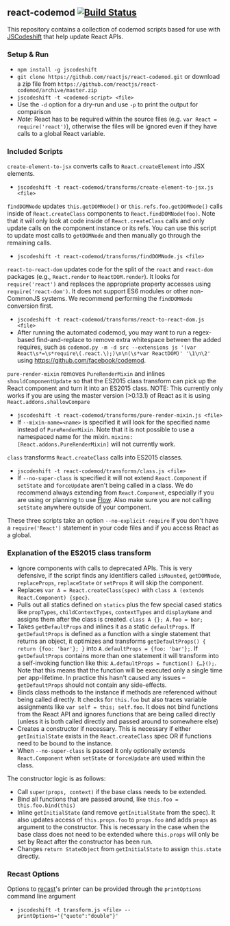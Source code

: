 ## react-codemod [![Build Status](https://travis-ci.org/reactjs/react-codemod.svg)](https://travis-ci.org/reactjs/react-codemod)

This repository contains a collection of codemod scripts based for use with
[JSCodeshift](https://github.com/facebook/jscodeshift) that help update React
APIs.

### Setup & Run

  * `npm install -g jscodeshift`
  * `git clone https://github.com/reactjs/react-codemod.git` or download a zip file
    from `https://github.com/reactjs/react-codemod/archive/master.zip`
  * `jscodeshift -t <codemod-script> <file>`
  * Use the `-d` option for a dry-run and use `-p` to print the output
    for comparison
  * *Note:* React has to be required within the source files (e.g. `var React = require('react')`), otherwise the files will be ignored even if they have calls to a global React variable. 

### Included Scripts

`create-element-to-jsx` converts calls to `React.createElement` into JSX elements.

  * `jscodeshift -t react-codemod/transforms/create-element-to-jsx.js <file>`

`findDOMNode` updates `this.getDOMNode()` or `this.refs.foo.getDOMNode()`
calls inside of `React.createClass` components to `React.findDOMNode(foo)`. Note
that it will only look at code inside of `React.createClass` calls and only
update calls on the component instance or its refs. You can use this script to
update most calls to `getDOMNode` and then manually go through the remaining
calls.

  * `jscodeshift -t react-codemod/transforms/findDOMNode.js <file>`

`react-to-react-dom` updates code for the split of the `react` and `react-dom`
packages (e.g., `React.render` to `ReactDOM.render`). It looks for
`require('react')` and replaces the appropriate property accesses using
`require('react-dom')`. It does not support ES6 modules or other non-CommonJS
systems. We recommend performing the `findDOMNode` conversion first.

  * `jscodeshift -t react-codemod/transforms/react-to-react-dom.js <file>`
  * After running the automated codemod, you may want to run a regex-based find-and-replace to remove extra whitespace between the added requires, such as `codemod.py -m -d src --extensions js '(var React\s*=\s*require\(.react.\);)\n\n(\s*var ReactDOM)' '\1\n\2'` using https://github.com/facebook/codemod.

`pure-render-mixin` removes `PureRenderMixin` and inlines
`shouldComponentUpdate` so that the ES2015 class transform can pick up the React
component and turn it into an ES2015 class. NOTE: This currently only works if you
are using the master version (>0.13.1) of React as it is using
`React.addons.shallowCompare`

 * `jscodeshift -t react-codemod/transforms/pure-render-mixin.js <file>`
 * If `--mixin-name=<name>` is specified it will look for the specified name
   instead of `PureRenderMixin`. Note that it is not possible to use a
   namespaced name for the mixin. `mixins: [React.addons.PureRenderMixin]` will
   not currently work.

`class` transforms `React.createClass` calls into ES2015 classes.

  * `jscodeshift -t react-codemod/transforms/class.js <file>`
  * If `--no-super-class` is specified it will not extend
    `React.Component` if `setState` and `forceUpdate` aren't being called in a
    class. We do recommend always extending from `React.Component`, especially
    if you are using or planning to use [Flow](http://flowtype.org/). Also make
    sure you are not calling `setState` anywhere outside of your component.

These three scripts take an option `--no-explicit-require` if you don't have a
`require('React')` statement in your code files and if you access React as a
global.

### Explanation of the ES2015 class transform

  * Ignore components with calls to deprecated APIs. This is very defensive, if
    the script finds any identifiers called `isMounted`, `getDOMNode`,
    `replaceProps`, `replaceState` or `setProps` it will skip the component.
  * Replaces `var A = React.createClass(spec)` with
    `class A (extends React.Component) {spec}`.
  * Pulls out all statics defined on `statics` plus the few special cased
    statics like `propTypes`, `childContextTypes`, `contextTypes` and
    `displayName` and assigns them after the class is created.
    `class A {}; A.foo = bar;`
  * Takes `getDefaultProps` and inlines it as a static `defaultProps`.
    If `getDefaultProps` is defined as a function with a single statement that
    returns an object, it optimizes and transforms
    `getDefaultProps() { return {foo: 'bar'}; }` into
    `A.defaultProps = {foo: 'bar'};`. If `getDefaultProps` contains more than
    one statement it will transform into a self-invoking function like this:
    `A.defaultProps = function() {…}();`. Note that this means that the function
    will be executed only a single time per app-lifetime. In practice this
    hasn't caused any issues – `getDefaultProps` should not contain any
    side-effects.
  * Binds class methods to the instance if methods are referenced without being
    called directly. It checks for `this.foo` but also traces variable
    assignments like `var self = this; self.foo`. It does not bind functions
    from the React API and ignores functions that are being called directly
    (unless it is both called directly and passed around to somewhere else)
  * Creates a constructor if necessary. This is necessary if either
    `getInitialState` exists in the `React.createClass` spec OR if functions
    need to be bound to the instance.
  * When `--no-super-class` is passed it only optionally extends
    `React.Component` when `setState` or `forceUpdate` are used within the
    class.

The constructor logic is as follows:
  * Call `super(props, context)` if the base class needs to be extended.
  * Bind all functions that are passed around,
    like `this.foo = this.foo.bind(this)`
  * Inline `getInitialState` (and remove `getInitialState` from the spec). It
    also updates access of `this.props.foo` to `props.foo` and adds `props` as
    argument to the constructor. This is necessary in the case when the base
    class does not need to be extended where `this.props` will only be set by
    React after the constructor has been run.
  * Changes `return StateObject` from `getInitialState` to assign `this.state`
    directly.

### Recast Options

Options to [recast](https://github.com/benjamn/recast)'s printer can be provided
through the `printOptions` command line argument

 * `jscodeshift -t transform.js <file> --printOptions='{"quote":"double"}'`

